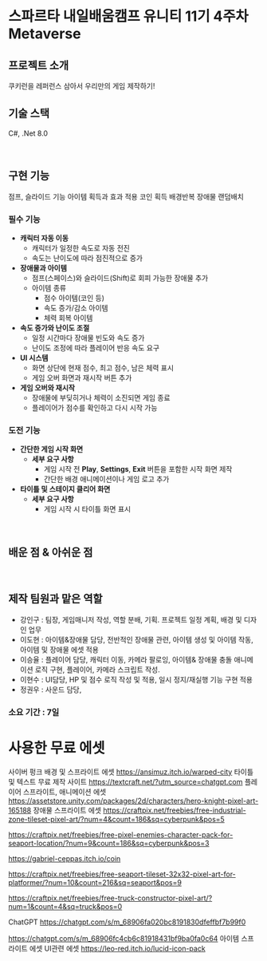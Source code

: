 # 스파르타 내일배움캠프 유니티 11기 4주차 Metaverse

## 프로젝트 소개
쿠키런을 레퍼런스 삼아서 우리만의 게임 제작하기!


## 기술 스택

C#, .Net 8.0

<br>

## 구현 기능
점프, 슬라이드 기능
아이템 획득과 효과 적용
코인 획득
배경반복
장애물 랜덤배치

### 필수 기능
- **캐릭터 자동 이동**
    - 캐릭터가 일정한 속도로 자동 전진
    - 속도는 난이도에 따라 점진적으로 증가
- **장애물과 아이템**
    - 점프(스페이스)와 슬라이드(Shift)로 회피 가능한 장애물 추가
    - 아이템 종류
        - 점수 아이템(코인 등)
        - 속도 증가/감소 아이템
        - 체력 회복 아이템
- **속도 증가와 난이도 조절**
    - 일정 시간마다 장애물 빈도와 속도 증가
    - 난이도 조정에 따라 플레이어 반응 속도 요구
- **UI 시스템**
    - 화면 상단에 현재 점수, 최고 점수, 남은 체력 표시
    - 게임 오버 화면과 재시작 버튼 추가
- **게임 오버와 재시작**
    - 장애물에 부딪히거나 체력이 소진되면 게임 종료
    - 플레이어가 점수를 확인하고 다시 시작 가능
### 도전 기능
- **간단한 게임 시작 화면**
    - **세부 요구 사항**
        - 게임 시작 전 **Play**, **Settings**, **Exit** 버튼을 포함한 시작 화면 제작
        - 간단한 배경 애니메이션이나 게임 로고 추가
- **타이틀 및 스테이지 클리어 화면**
    - **세부 요구 사항**
        - 게임 시작 시 타이틀 화면 표시
<br>

## 배운 점 & 아쉬운 점

<br>

## 제작 팀원과 맡은 역할
- 강인구 : 팀장, 게임매니저 작성, 역할 분배, 기획. 프로젝트 일정 계획, 배경 및 디자인 업무
- 이도현 : 아이템&장애물 담당, 전반적인 장애물 관련, 아이템 생성 및 아이템 작동, 아이템 및 장애물 에셋 적용
- 이승율 : 플레이어 담당, 캐릭터 이동, 카메라 팔로잉, 아이템& 장애물 충돌 애니메이션 로직 구현, 플레이어, 카메라 스크립트 작성.
- 이현수 : UI담당, HP 및 점수 로직 작성 및 적용, 일시 정지/재실행 기능 구현 적용
- 정권우 : 사운드 담당, 

### 소요 기간 : 7일

# 사용한 무료 에셋
사이버 펑크 배경 및 스프라이트 에셋 https://ansimuz.itch.io/warped-city
타이틀 및 텍스트 무료 제작 사이트 https://textcraft.net/?utm_source=chatgpt.com
플레이어 스프라이트, 애니메이션 에셋  https://assetstore.unity.com/packages/2d/characters/hero-knight-pixel-art-165188
장애물 스프라이트 에셋
https://craftpix.net/freebies/free-industrial-zone-tileset-pixel-art/?num=4&count=186&sq=cyberpunk&pos=5

https://craftpix.net/freebies/free-pixel-enemies-character-pack-for-seaport-location/?num=9&count=186&sq=cyberpunk&pos=3

https://gabriel-ceppas.itch.io/coin

https://craftpix.net/freebies/free-seaport-tileset-32x32-pixel-art-for-platformer/?num=10&count=216&sq=seaport&pos=9

https://craftpix.net/freebies/free-truck-constructor-pixel-art/?num=1&count=4&sq=truck&pos=0

ChatGPT
https://chatgpt.com/s/m_68906fa020bc8191830dfeffbf7b99f0

https://chatgpt.com/s/m_68906fc4cb6c81918431bf9ba0fa0c64
아이템 스프라이트 에셋
UI관련 에셋 https://leo-red.itch.io/lucid-icon-pack
